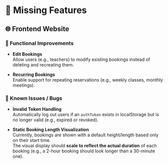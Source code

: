 # 🚧 Missing Features

## 🌐 Frontend Website

### 🔧 Functional Improvements

- **Edit Bookings**  
  Allow users (e.g., teachers) to modify existing bookings instead of deleting and recreating them.

- **Recurring Bookings**  
  Enable support for repeating reservations (e.g., weekly classes, monthly meetings).

### 🐞 Known Issues / Bugs

- **Invalid Token Handling**  
  Automatically log out users if an `authToken` exists in localStorage but is no longer valid (e.g., expired or revoked).

- **Static Booking Length Visualization**  
  Currently, bookings are shown with a default height/length based only on their start time.  
  The visual display should **scale to reflect the actual duration** of each booking (e.g., a 2-hour booking should look longer than a 30-minute one).
